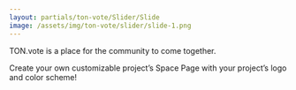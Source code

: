 ```yaml
---
layout: partials/ton-vote/Slider/Slide
image: /assets/img/ton-vote/slider/slide-1.png
---
```


TON.vote is a place for the community to come together. 


Create your own customizable project’s Space Page with your project’s logo and color scheme!
